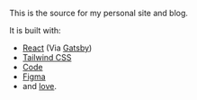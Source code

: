 This is the source for my personal site and blog.

It is built with:

- [React](https://github.com/facebook/react) (Via [Gatsby](https://github.com/gatsbyjs/gatsby))
- [Tailwind CSS](https://github.com/tailwindlabs/tailwindcss)
- [Code](https://github.com/microsoft/vscode)
- [Figma](https://www.figma.com)
- and [love](https://giphy.com/gifs/108M7gCS1JSoO4/html5).
